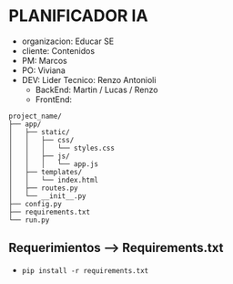 # PLANIFICADOR IA
- organizacion: Educar SE
- cliente: Contenidos
- PM: Marcos
- PO: Viviana
- DEV: Lider Tecnico: Renzo Antonioli
  - BackEnd: Martin / Lucas / Renzo
  - FrontEnd:

```text
project_name/
├── app/
│   ├── static/
│   │   ├── css/
│   │   │   └── styles.css
│   │   ├── js/
│   │   │   └── app.js
│   ├── templates/
│   │   └── index.html
│   ├── routes.py
│   └── __init__.py
├── config.py
├── requirements.txt
└── run.py

```
## Requerimientos --> Requirements.txt
-   ```text
    pip install -r requirements.txt
    ```


